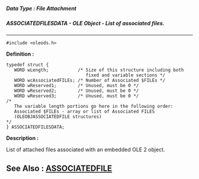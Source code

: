 ##### Data Type : File Attachment
##### ASSOCIATEDFILESDATA - OLE Object - List of associated files.
---
```
#include <oleods.h>
```

**Definition :**
```
typedef struct {        
   WORD wLength;           /* Size of this structure including both
                              fixed and variable sections */
   WORD wcAssociatedFILEs; /* Number of Associated $FILEs */
   WORD wReserved1;        /* Unused, must be 0 */
   WORD wReserved2;        /* Unused, must be 0 */
   WORD wReserved3;        /* Unused, must be 0 */
/*
   The variable length portions go here in the following order:
   Associated $FILEs - array or list of Associated FILES
   (OLEOBJASSOCIATEDFILE structures)
*/
} ASSOCIATEDFILESDATA;
```

**Description :**

List of attached files associated with an embedded OLE 2 object.


**See Also :**
[ASSOCIATEDFILE](/domino-c-api-docs/reference/Data/ASSOCIATEDFILE)
---
